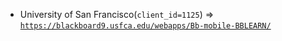  - University of San Francisco(`client_id=1125`) => [`https://blackboard9.usfca.edu/webapps/Bb-mobile-BBLEARN/`](https://blackboard9.usfca.edu/webapps/Bb-mobile-BBLEARN/)

